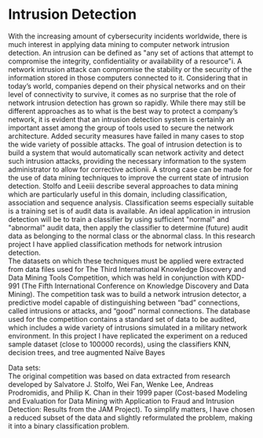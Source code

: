 # Intrusion Detection
With the increasing amount of cybersecurity incidents worldwide, there is much interest in applying data mining to computer network intrusion detection. An intrusion can be defined as "any set of actions that attempt to compromise the integrity, confidentiality or availability of a resource"i. A network intrusion attack can compromise the stability or the security of the information stored in those computers connected to it. Considering that in today’s world, companies depend on their physical networks and on their level of connectivity to survive, it comes as no surprise that the role of network intrusion detection has grown so rapidly. While there may still be different approaches as to what is the best way to protect a company’s network, it is evident that an intrusion detection system is certainly an important asset among the group of tools used to secure the network architecture. Added security measures have failed in many cases to stop the wide variety of possible attacks. 
The goal of intrusion detection is to build a system that would automatically scan network activity and detect such intrusion attacks, providing the necessary information to the system administrator to allow for corrective actionii.  A strong case can be made for the use of data mining techniques to improve the current state of intrusion detection. Stolfo and Leeiii describe several approaches to data mining which are particularly useful in this domain, including classification, association and sequence analysis.
Classification seems especially suitable is a training set is of audit data is available. An ideal application in intrusion detection will be to train a classifier by using sufficient "normal" and "abnormal" audit data, then apply the classifier to determine (future) audit data as belonging to the normal class or the abnormal class. In this research project I have applied classification methods for network intrusion detection.  
The datasets on which these techniques must be applied were extracted from data files used for The Third International Knowledge Discovery and Data Mining Tools Competition, which was held in conjunction with KDD-991 (The Fifth International Conference on Knowledge Discovery and Data Mining).  The competition task was to build a network intrusion detector, a predictive model capable of distinguishing between “bad” connections, called intrusions or attacks, and “good” normal connections. The database used for the competition contains a standard set of data to be audited, which includes a wide variety of intrusions simulated in a military network environment. In this project I have replicated the experiment on a reduced sample dataset (close to 100000 records), using the classifiers KNN, decision trees, and tree augmented Naïve Bayes  

Data sets:  
The original competition was based on data extracted from research developed by Salvatore J. Stolfo, Wei Fan, Wenke Lee, Andreas Prodromidis, and Philip K. Chan in their 1999 paper (Cost-based Modeling and Evaluation for Data Mining with Application to Fraud and Intrusion Detection: Results from the JAM Project). To simplify matters, I have chosen a reduced subset of the data and slightly reformulated the problem, making it into a binary classification problem. 
